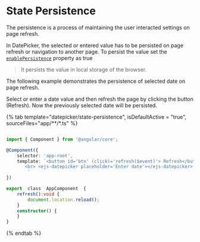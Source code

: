 # State Persistence

The persistence is a process of maintaining the user interacted settings on
page refresh.

In DatePicker, the selected or entered value has to be persisted on page refresh
or navigation to another page. To persist the value set the
[`enablePersistence`](../api/datepicker#enablepersistence) property
 as true

> It persists the value in local storage of the browser.

The following example demonstrates the persistence of selected date on page refresh.

Select or enter a date value and then refresh the page by clicking the button (Refresh). Now the previously selected date will be persisted.

{% tab template="datepicker/state-persistence", isDefaultActive = "true",  sourceFiles="app/**/*.ts" %}

```typescript

import { Component } from '@angular/core';

@Component({
    selector: 'app-root',
    template: `<button id='btn' (click)='refresh($event)'> Refresh</button><br>
       <br> <ejs-datepicker placeholder='Enter date'></ejs-datepicker>
        `
})

export  class  AppComponent  {
    refresh():void {
        document.location.reload();
    }
    constructor() {
    }
}
```

{% endtab %}